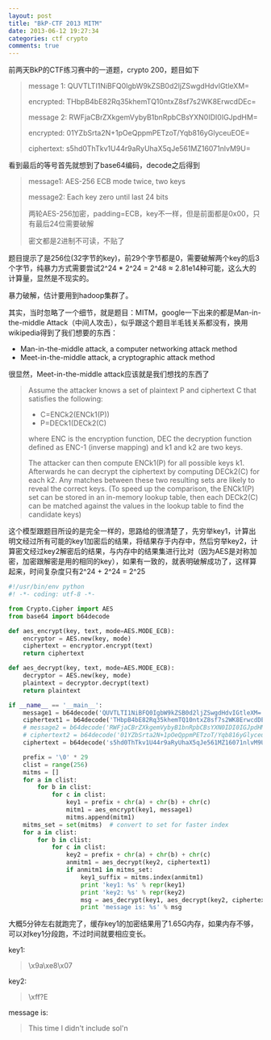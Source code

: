 ```yaml
---
layout: post
title: "BkP-CTF 2013 MITM"
date: 2013-06-12 19:27:34
categories: ctf crypto
comments: true
---
```


前两天BkP的CTF练习赛中的一道题，crypto 200，题目如下

>message 1: QUVTLTI1NiBFQ0IgbW9kZSB0d2ljZSwgdHdvIGtleXM=
>
>encrypted: THbpB4bE82Rq35khemTQ10ntxZ8sf7s2WK8ErwcdDEc=
>
>message 2: RWFjaCBrZXkgemVybyB1bnRpbCBsYXN0IDI0IGJpdHM=
>
>encrypted: 01YZbSrta2N+1pOeQppmPETzoT/Yqb816yGlyceuEOE=
>
>ciphertext: s5hd0ThTkv1U44r9aRyUhaX5qJe561MZ16071nlvM9U=

看到最后的等号首先就想到了base64编码，decode之后得到

>message1: AES-256 ECB mode twice, two keys
>
>message2: Each key zero until last 24 bits
>
>两轮AES-256加密，padding=ECB，key不一样，但是前面都是0x00，只有最后24位需要破解
>
>密文都是2进制不可读，不贴了

题目提示了是256位(32字节的key)，前29个字节都是0，需要破解两个key的后3个字节，纯暴力方式需要尝试2^24 * 2^24 = 2^48 ≈ 2.81e14种可能，这么大的计算量，显然是不现实的。

暴力破解，估计要用到hadoop集群了。

其实，当时忽略了一个细节，就是题目：MITM，google一下出来的都是Man-in-the-middle Attack（中间人攻击），似乎跟这个题目半毛钱关系都没有，换用wikipedia得到了我们想要的东西：

* Man-in-the-middle attack, a computer networking attack method
* Meet-in-the-middle attack, a cryptographic attack method

很显然，Meet-in-the-middle attack应该就是我们想找的东西了

>Assume the attacker knows a set of plaintext P and ciphertext C that satisfies the following:
>
>* C=ENCk2(ENCk1(P))
>* P=DECk1(DECk2(C)
>
>where ENC is the encryption function, DEC the decryption function defined as ENC-1 (inverse mapping) and k1 and k2 are two keys.
>
>The attacker can then compute ENCk1(P) for all possible keys k1. Afterwards he can decrypt the ciphertext by computing DECk2(C) for each k2. Any matches between these two resulting sets are likely to reveal the correct keys. (To speed up the comparison, the ENCk1(P) set can be stored in an in-memory lookup table, then each DECk2(C) can be matched against the values in the lookup table to find the candidate keys)

这个模型跟题目所设的是完全一样的，思路给的很清楚了，先穷举key1，计算出明文经过所有可能的key1加密后的结果，将结果存于内存中，然后穷举key2，计算密文经过key2解密后的结果，与内存中的结果集进行比对（因为AES是对称加密，加密跟解密是用的相同的key），如果有一致的，就表明破解成功了，这样算起来，时间复杂度只有2^24 + 2^24 = 2^25

``` python
#!/usr/bin/env python
#! -*- coding: utf-8 -*-

from Crypto.Cipher import AES
from base64 import b64decode

def aes_encrypt(key, text, mode=AES.MODE_ECB):
    encryptor = AES.new(key, mode)
    ciphertext = encryptor.encrypt(text)
    return ciphertext

def aes_decrypt(key, text, mode=AES.MODE_ECB):
    decryptor = AES.new(key, mode)
    plaintext = decryptor.decrypt(text)
    return plaintext

if __name__ == '__main__':
    message1 = b64decode('QUVTLTI1NiBFQ0IgbW9kZSB0d2ljZSwgdHdvIGtleXM=')     # 'AES-256 ECB mode twice, two keys'
    ciphertext1 = b64decode('THbpB4bE82Rq35khemTQ10ntxZ8sf7s2WK8ErwcdDEc=')  # '\x4c\x76\xe9\x07\x86\xc4\xf3\x64\x6a\xdf\x99\x21\x7a\x64\xd0\xd7\x49\xed\xc5\x9f\x2c\x7f\xbb\x36\x58\xaf\x04\xaf\x07\x1d\x0c\x47'
    # message2 = b64decode('RWFjaCBrZXkgemVybyB1bnRpbCBsYXN0IDI0IGJpdHM=')     # 'Each key zero until last 24 bits'
    # ciphertext2 = b64decode('01YZbSrta2N+1pOeQppmPETzoT/Yqb816yGlyceuEOE=')  # '\xd3\x56\x19\x6d\x2a\xed\x6b\x63\x7e\xd6\x93\x9e\x42\x9a\x66\x3c\x44\xf3\xa1\x3f\xd8\xa9\xbf\x35\xeb\x21\xa5\xc9\xc7\xae\x10\xe1'
    ciphertext = b64decode('s5hd0ThTkv1U44r9aRyUhaX5qJe561MZ16071nlvM9U=')   # '\xb3\x98\x5d\xd1\x38\x53\x92\xfd\x54\xe3\x8a\xfd\x69\x1c\x94\x85\xa5\xf9\xa8\x97\xb9\xeb\x53\x19\xd7\xad\x3b\xd6\x79\x6f\x33\xd5'

    prefix = '\0' * 29
    clist = range(256)
    mitms = []
    for a in clist:
        for b in clist:
            for c in clist:
                key1 = prefix + chr(a) + chr(b) + chr(c)
                mitm1 = aes_encrypt(key1, message1)
                mitms.append(mitm1)
    mitms_set = set(mitms)  # convert to set for faster index
    for a in clist:
        for b in clist:
            for c in clist:
                key2 = prefix + chr(a) + chr(b) + chr(c)
                anmitm1 = aes_decrypt(key2, ciphertext1)
                if anmitm1 in mitms_set:
                    key1_suffix = mitms.index(anmitm1)
                    print 'key1: %s' % repr(key1)
                    print 'key2: %s' % repr(key2)
                    msg = aes_decrypt(key1, aes_decrypt(key2, ciphertext))
                    print 'message is: %s' % msg
```

大概5分钟左右就跑完了，缓存key1的加密结果用了1.65G内存，如果内存不够，可以对key1分段跑，不过时间就要相应变长。

key1:

> \x9a\xe8\x07

key2:

> \xff?E
    
message is: 

> This time I didn't include sol'n

